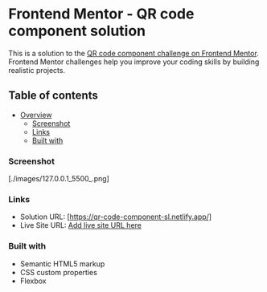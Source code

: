 # Frontend Mentor - QR code component solution

This is a solution to the [QR code component challenge on Frontend Mentor](https://www.frontendmentor.io/challenges/qr-code-component-iux_sIO_H). Frontend Mentor challenges help you improve your coding skills by building realistic projects.

## Table of contents

- [Overview](#overview)
  - [Screenshot](#screenshot)
  - [Links](#links)
  - [Built with](#built-with)

### Screenshot

[./images/127.0.0.1_5500_.png]

### Links

- Solution URL: [https://qr-code-component-sl.netlify.app/]
- Live Site URL: [Add live site URL here](https://your-live-site-url.com)

### Built with

- Semantic HTML5 markup
- CSS custom properties
- Flexbox
